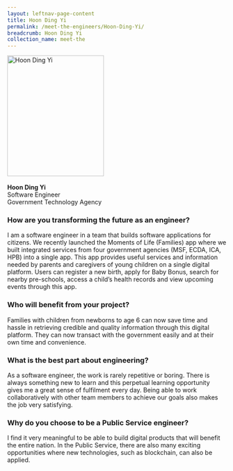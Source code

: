 ```yaml
---
layout: leftnav-page-content
title: Hoon Ding Yi
permalink: /meet-the-engineers/Hoon-Ding-Yi/
breadcrumb: Hoon Ding Yi
collection_name: meet-the
---
```


<img src="/images/Hoon Ding Yi.jpg" alt="Hoon Ding Yi" style="width:222px;height:278px;" align="left">
<br clear="left">
<br> 
<strong>Hoon Ding Yi</strong>
<br> Software Engineer
<br> Government Technology Agency

### How are you transforming the future as an engineer?
I am a software engineer in a team that builds software applications for citizens. We recently launched the Moments of Life (Families) app where we built integrated services from four government agencies (MSF, ECDA, ICA, HPB) into a single app. This app provides useful services and information needed by parents and caregivers of young children on a single digital platform. Users can register a new birth, apply for Baby Bonus, search for nearby pre-schools, access a child’s health records and view upcoming events through this app.

### Who will benefit from your project?
Families with children from newborns to age 6 can now save time and hassle in retrieving credible and quality information through this digital platform. They can now transact with the government easily and at their own time and convenience.

### What is the best part about engineering?
As a software engineer, the work is rarely repetitive or boring. There is always something new to learn and this perpetual learning opportunity gives me a great sense of fulfilment every day. Being able to work collaboratively with other team members to achieve our goals also makes the job very satisfying.

### Why do you choose to be a Public Service engineer?
I find it very meaningful to be able to build digital products that will benefit the entire nation. In the Public Service, there are also many exciting opportunities where new technologies, such as blockchain, can also be applied.

